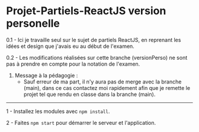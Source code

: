 # Projet-Partiels-ReactJS version personelle

0.1 - Ici je travaille seul sur le sujet de partiels ReactJS, en reprenant les idées et design que j'avais eu au début de l'examen.

0.2 - Les modifications réalisées sur cette branche (versionPerso) ne sont pas à prendre en compte pour la notation de l'examen.

1. Message à la pédagogie : 
    - Sauf erreur de ma part, il n'y aura pas de merge avec la branche (main), dans ce cas contactez moi rapidement afin que je remette le projet tel que rendu en classe dans la branche (main).

--------------------------------------------------------------------

1 - Installez les modules avec ```npm install```.

2 - Faites ```npm start``` pour démarrer le serveur et l'application.